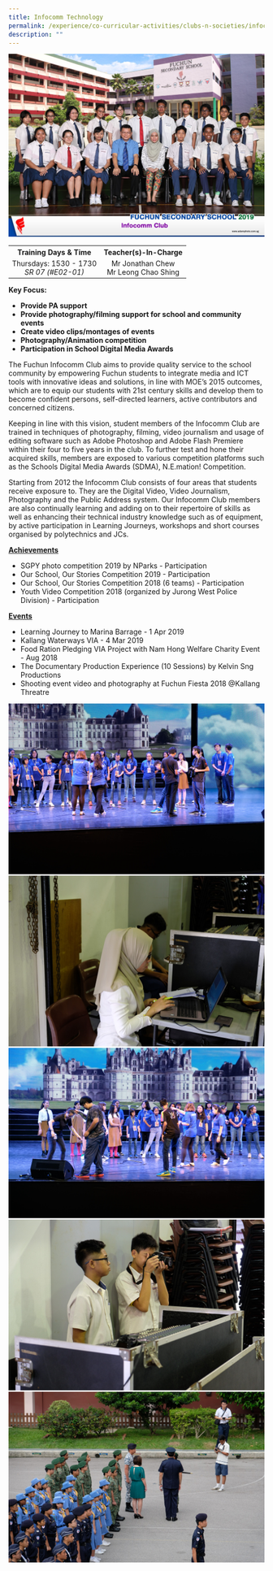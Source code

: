 ```yaml
---
title: Infocomm Technology
permalink: /experience/co-curricular-activities/clubs-n-societies/infocomm-technology
description: ""
---
```

<img src="/images/info1.jpeg">
<table>
<tbody>
<tr>
<th style="text-align: center;">Training Days &amp; Time</th>
<th style="text-align: center;">Teacher(s)-In-Charge</th>
</tr>
<tr>
<td style="text-align: center;">
<div>Thursdays: 1530 - 1730</div>
<div><em>SR 07 (#E02-01)</em></div>
</td>
<td style="text-align: center;">
<div>Mr Jonathan Chew</div>
<div>Mr Leong Chao Shing</div>
</td>
</tr>
</tbody>
</table>
<p><strong>Key Focus:</strong></p>
<ul>
<li><strong>Provide PA support</strong></li>
<li><strong>Provide photography/filming&nbsp;</strong><strong>support for school and community events</strong></li>
<li><strong>Create video clips/montages of events</strong></li>
<li><strong>Photography/Animation competition</strong></li>
<li><strong>Participation in School Digital Media Awards</strong></li>
</ul>
<p>The Fuchun Infocomm Club aims to provide quality service to the school community by empowering Fuchun students to integrate media and ICT tools with innovative ideas and solutions, in line with MOE&rsquo;s 2015 outcomes, which are to equip our students with 21st century skills and develop them to become confident persons, self-directed learners, active contributors and concerned citizens.</p>
<p>Keeping in line with this vision, student members of the Infocomm Club are trained in techniques of photography, filming, video journalism and usage of editing software such as Adobe Photoshop and Adobe Flash Premiere within their four to five years in the club. To further test and hone their acquired skills, members are exposed to various competition platforms such as the Schools Digital Media Awards (SDMA), N.E.mation! Competition.</p>
<p>Starting from 2012 the Infocomm Club consists of four areas that students receive exposure to. They are the Digital Video, Video Journalism, Photography and the Public Address system. Our Infocomm Club members are also continually learning and adding on to their repertoire of skills as well as enhancing their technical industry knowledge such as of equipment, by active participation in Learning Journeys, workshops and short courses organised by polytechnics and JCs.</p>
<p><strong><u>Achievements</u></strong></p>
<ul>
<li>SGPY photo competition 2019 by NParks - Participation</li>
<li>Our School, Our Stories Competition 2019 - Participation</li>
<li>Our School, Our Stories Competition 2018 (6 teams) - Participation</li>
<li>Youth Video Competition 2018 (organized by Jurong West Police Division) - Participation</li>
</ul>
<p><strong><u>Events</u></strong></p>
<ul>
<li>Learning Journey to Marina Barrage - 1 Apr 2019</li>
<li>Kallang Waterways VIA - 4 Mar 2019</li>
<li>Food Ration Pledging VIA Project with Nam Hong Welfare Charity Event - Aug 2018</li>
<li>The Documentary Production Experience (10 Sessions) by Kelvin Sng Productions</li>
<li>Shooting event video and photography at Fuchun Fiesta 2018 @Kallang Threatre</li>
</ul>
<img src="/images/info2.jpeg">
<img src="/images/info3.jpeg">
<img src="/images/info4.jpeg">
<img src="/images/info5.jpeg">
<img src="/images/info6.jpeg">